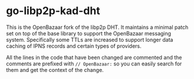 # go-libp2p-kad-dht

This is the OpenBazaar fork of the libp2p DHT. It maintains a minimal patch set on top of the base library to support the
OpenBazaar messaging system. Specifically some TTLs are increased to support longer data caching of IPNS records and certain
types of providers. 

All the lines in the code that have been changed are commented and the comments are prefixed with `// OpenBazaar:` so you can
easily search for them and get the context of the change.